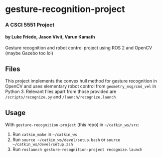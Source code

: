 # gesture-recognition-project
### A CSCI 5551 Project
#### by Luke Friede, Jason Vivit, Varun Kamath

Gesture recognition and robot control project using ROS 2 and OpenCV (maybe Gazebo too lol)

## Files
This project implements the convex hull method for gesture recognition in OpenCV and uses elementary robot control from `geometry_msg/cmd_vel` in Python 3. Relevant files apart from those provided are `/scripts/recognize.py` and `/launch/recognize.launch` 


## Usage
With `gesture-recognition-project` (this repo) in `~/catkin_ws/src`:
1. Run `catkin_make`  in `~/catkin_ws`
2. Run `source ~/catkin_ws/devel/setup.bash` or `source ~/catkin_ws/devel/setup.zsh`
3. Run `roslaunch gesture-recognition-project recognize.launch`
